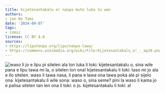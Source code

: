 ```yaml
---
title: kijetesantakalu o! nanpa mute luka tu wan
authors:
- jan Ke Tami
date: '2024-09-07'
tags:
- comic
license: CC BY 4.0
sources:
- https://liputenpo.org/lipu/nanpa-lawa/
- https://commons.wikimedia.org/wiki/File:Kijetesantakalu_o!_-_ep28.png
---
```


![waso li jo e lipu pi sitelen ala lon luka li toki: kijetesantakalu o, sina wile pana e lipu tawa mi la, o sitelen lon ona! kijetesantakalu li toki: taso mi jo ala e ilo sitelen. waso li tawa nasa, li pana e lawa ona tawa poka ale pi sijelo ona. kijetesantakalu li wile sona: waso o, sina seme? pini la waso li kama jo e palisa sitelen tan len ona li toki: o jo. kijetesantakalu li toki: a!](https://upload.wikimedia.org/wikipedia/commons/1/13/Kijetesantakalu_o%21_-_ep28.png)
